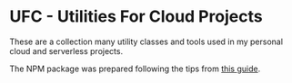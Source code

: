 # UFC - Utilities For Cloud Projects

These are a collection many utility classes and tools used in my personal cloud and serverless projects.

The NPM package was prepared following the tips from [this guide](https://itnext.io/step-by-step-building-and-publishing-an-npm-typescript-package-44fe7164964c).